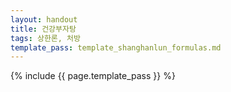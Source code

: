 ```yaml
---
layout: handout
title: 건강부자탕
tags: 상한론, 처방
template_pass: template_shanghanlun_formulas.md
---
```



{% include {{ page.template_pass }} %}